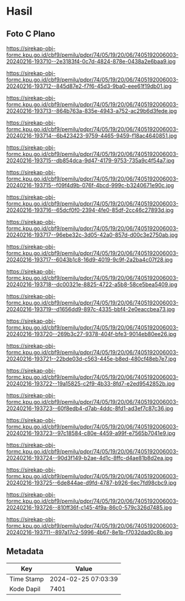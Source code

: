 # Hasil

## Foto C Plano

https://sirekap-obj-formc.kpu.go.id/cbf9/pemilu/pdpr/74/05/19/20/06/7405192006003-20240216-193710--2e3183f4-0c7d-4824-878e-0438a2e6baa9.jpg

https://sirekap-obj-formc.kpu.go.id/cbf9/pemilu/pdpr/74/05/19/20/06/7405192006003-20240216-193712--845d87e2-f7f6-45d3-9ba0-eee61f19db01.jpg

https://sirekap-obj-formc.kpu.go.id/cbf9/pemilu/pdpr/74/05/19/20/06/7405192006003-20240216-193713--864b763a-835e-4943-a752-ac29b6d3fede.jpg

https://sirekap-obj-formc.kpu.go.id/cbf9/pemilu/pdpr/74/05/19/20/06/7405192006003-20240216-193714--6b423423-9759-4465-9459-f18ac4640851.jpg

https://sirekap-obj-formc.kpu.go.id/cbf9/pemilu/pdpr/74/05/19/20/06/7405192006003-20240216-193715--db854dca-9d47-4179-9753-735a9c4f54a7.jpg

https://sirekap-obj-formc.kpu.go.id/cbf9/pemilu/pdpr/74/05/19/20/06/7405192006003-20240216-193715--f09f4d9b-076f-4bcd-999c-b3240671e90c.jpg

https://sirekap-obj-formc.kpu.go.id/cbf9/pemilu/pdpr/74/05/19/20/06/7405192006003-20240216-193716--65dcf0f0-2394-4fe0-85df-2cc46c27893d.jpg

https://sirekap-obj-formc.kpu.go.id/cbf9/pemilu/pdpr/74/05/19/20/06/7405192006003-20240216-193717--96ebe32c-3d05-42a0-857d-d00c3e2750ab.jpg

https://sirekap-obj-formc.kpu.go.id/cbf9/pemilu/pdpr/74/05/19/20/06/7405192006003-20240216-193717--6043b1c8-16d9-4019-9c9f-2a2ba4c07f28.jpg

https://sirekap-obj-formc.kpu.go.id/cbf9/pemilu/pdpr/74/05/19/20/06/7405192006003-20240216-193718--dc00321e-8825-4722-a5b8-58ce5bea5409.jpg

https://sirekap-obj-formc.kpu.go.id/cbf9/pemilu/pdpr/74/05/19/20/06/7405192006003-20240216-193719--d1656dd9-897c-4335-bbf4-2e0eaccbea73.jpg

https://sirekap-obj-formc.kpu.go.id/cbf9/pemilu/pdpr/74/05/19/20/06/7405192006003-20240216-193720--269b3c27-9378-404f-bfe3-9014eb80ee26.jpg

https://sirekap-obj-formc.kpu.go.id/cbf9/pemilu/pdpr/74/05/19/20/06/7405192006003-20240216-193721--22bde03d-c563-445e-b8ed-480cf48eb7e7.jpg

https://sirekap-obj-formc.kpu.go.id/cbf9/pemilu/pdpr/74/05/19/20/06/7405192006003-20240216-193722--19a15825-c2f9-4b33-8fd7-e2ed9542852b.jpg

https://sirekap-obj-formc.kpu.go.id/cbf9/pemilu/pdpr/74/05/19/20/06/7405192006003-20240216-193723--60f8edb4-d7ab-4ddc-8fd1-ad3ef7c87c36.jpg

https://sirekap-obj-formc.kpu.go.id/cbf9/pemilu/pdpr/74/05/19/20/06/7405192006003-20240216-193723--97c18584-c80e-4459-a99f-e7565b7041e9.jpg

https://sirekap-obj-formc.kpu.go.id/cbf9/pemilu/pdpr/74/05/19/20/06/7405192006003-20240216-193724--90d3f149-b2ae-4d1c-8ffc-d4ae81b8d2ea.jpg

https://sirekap-obj-formc.kpu.go.id/cbf9/pemilu/pdpr/74/05/19/20/06/7405192006003-20240216-193725--6de844ae-d9fd-4787-b926-6ec7fd98cbc9.jpg

https://sirekap-obj-formc.kpu.go.id/cbf9/pemilu/pdpr/74/05/19/20/06/7405192006003-20240216-193726--810ff36f-c145-4f9a-86c0-579c326d7485.jpg

https://sirekap-obj-formc.kpu.go.id/cbf9/pemilu/pdpr/74/05/19/20/06/7405192006003-20240216-193711--897a17c2-5996-4b67-8e1b-f7032dad0c8b.jpg


## Metadata

| Key        | Value               |
| ---------- | ------------------- |
| Time Stamp | 2024-02-25 07:03:39 |
| Kode Dapil | 7401                |



